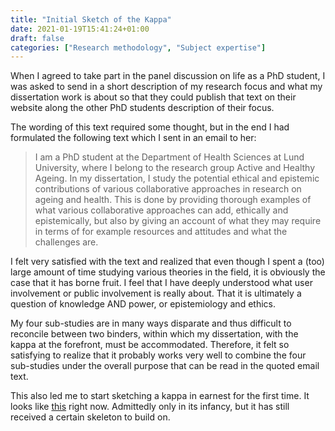 ```yaml
---
title: "Initial Sketch of the Kappa"
date: 2021-01-19T15:41:24+01:00
draft: false
categories: ["Research methodology", "Subject expertise"]
---
```


When I agreed to take part in the panel discussion on life as a PhD student, I was asked to send in a short description of my research focus and what my dissertation work is about so that they could publish that text on their website along the other PhD students description of their focus.

The wording of this text required some thought, but in the end I had formulated the following text which I sent in an email to her:

> I am a PhD student at the Department of Health Sciences at Lund University, where I belong to the research group Active and Healthy Ageing. In my dissertation, I study the potential ethical and epistemic contributions of various collaborative approaches in research on ageing and health. This is done by providing thorough examples of what various collaborative approaches can add, ethically and epistemically, but also by giving an account of what they may require in terms of for example resources and attitudes and what the challenges are.

I felt very satisfied with the text and realized that even though I spent a (too) large amount of time studying various theories in the field, it is obviously the case that it has borne fruit. I feel that I have deeply understood what user involvement or public involvement is really about. That it is ultimately a question of knowledge AND power, or epistemiology and ethics.

My four sub-studies are in many ways disparate and thus difficult to reconcile between two binders, within which my dissertation, with the kappa at the forefront, must be accommodated. Therefore, it felt so satisfying to realize that it probably works very well to combine the four sub-studies under the overall purpose that can be read in the quoted email text.

This also led me to start sketching a kappa in earnest for the first time. It looks like [this](/htmlfiles/210119-kappa.html) right now. Admittedly only in its infancy, but it has still received a certain skeleton to build on.
